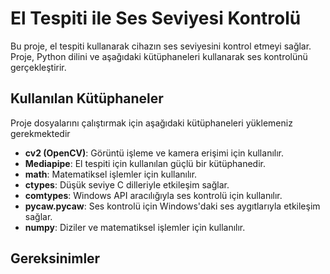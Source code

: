 # El Tespiti ile Ses Seviyesi Kontrolü


Bu proje, el tespiti kullanarak cihazın ses seviyesini kontrol etmeyi sağlar. Proje, Python dilini ve aşağıdaki kütüphaneleri kullanarak ses kontrolünü gerçekleştirir.

## Kullanılan Kütüphaneler
Proje dosyalarını çalıştırmak için aşağıdaki kütüphaneleri yüklemeniz gerekmektedir

- **cv2 (OpenCV)**: Görüntü işleme ve kamera erişimi için kullanılır.
- **Mediapipe**: El tespiti için kullanılan güçlü bir kütüphanedir.
- **math**: Matematiksel işlemler için kullanılır.
- **ctypes**: Düşük seviye C dilleriyle etkileşim sağlar.
- **comtypes**: Windows API aracılığıyla ses kontrolü için kullanılır.
- **pycaw.pycaw**: Ses kontrolü için Windows'daki ses aygıtlarıyla etkileşim sağlar.
- **numpy**: Diziler ve matematiksel işlemler için kullanılır.

## Gereksinimler


